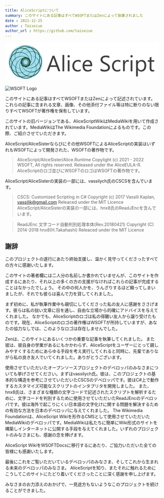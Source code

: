 ```yaml
---
title: AliceScriptについて
summary: このサイトにある記事はすべてWSOFTまたはZenによって執筆されました
date : 2021-12-25
author : Taiseiue
author_url : https://github.com/taiseiue
---
```

![AliceScript Logo](media/AliceScript_logo.png)

![WSOFT Logo](/media/WSOFT-Logo.png)

このサイトにある記事はすべてWSOFTまたはZenによって記述されています。これらの記事に含まれる文章、画像、その他添付ファイル等は特に断りのない限りすべてWSOFTが著作権を保有しています。

このサイトの旧バージョンである、AliceScriptWikiはMediaWikiを用いて作成されています。MediaWikiはThe Wikimedia Foundationによるものです。この際、ご紹介させていただきます。

AliceScript/AliceSisterならびにその他WSOFTによるAliceScriptの実装はいずれもWSOFTによって開発された、WSOFTの著作物です。

> AliceScript/AliceSister/Alice.Runtime
> Copylight (c) 2021 - 2022 WSOFT, All rights reserved.
> Released under the AliceEULA-R.
AliceScriptのロゴ並びにWSOFTのロゴはWSOFTの著作物です。

AliceScript/AliceSisterの実装の一部には、vassilych氏のCSCSを含んでいます。

> CSCS: Customized Scripting in C#
> Copyright (c) 2017 Vassili Kaplan, vassilik@gmail.com Releaced under the MIT Licence
AliceScript/AliceSisterの実装の一部には、hnx8氏のReadJEncを含んでいます。

> ReadJEnc 文字コード自動判別処理本体(Rev.20180421)
> Copyright (C) 2014-2018 hnx8(H.Takahashi) Releaced under the MIT Licence
## 謝辞
このプロジェクトの遂行にあたり終始支援し、温かく見守ってくださったすべての方々に感謝いたします。

このサイトの著者欄には二人分の名前しか書かれていませんが、このサイトを作成するにあたり、それ以上の多くの方の支援がなければこれらの記事が完成することはなかったでしょう。 その中の何人かを、うんざりするほど頼ってしまいましたが、それでも彼らは喜んで力を貸してくれました。

まず初めに、私が執筆作業中も親切にしてくださった私の友人に感謝をささげます。彼らは私の拙い文章に目を通し、自由な立場から的確にアドバイスを与えてくれました。 なかでも、AliceScriptのロゴは私の得難い友人から譲り受けたものです。現在、AliceScriptのロゴの著作権はWSOFTが所持していますが、あなたの協力なしでは、このようなロゴは存在しませんでした。

Zenは、このサイトにあるいくつかの重要な記事を執筆してくれました。 また彼は、彼自身の学業があるにもかかわらず、AliceScriptをユーザーにとって親しみやすくするためにあらゆる手段を考え実行してくれると同時に、先輩でありながら私の良き友人でいてくれました。ありがとうございます。

使用させていただいたオープンソースプロジェクトのデベロッパのみなさまについても挙げさせてください。まずはvassilych氏。彼は、このプロジェクトの基本的な構造を参考にさせていただいたCSCSのデベロッパです。彼はC#上で動作するカスタマイズ可能なスクリプトのインタプリタを開発しました。 また、hnx8氏は、さまざまな種類の文字コードで記述されたスクリプトを解析するために、文字コードを判別するために使用させていただいたReadJEncのデベロッパです。彼は海外で起こりにくい日本語の文字化けに関する問題を解決するための有効な方法を日本のデベロッパに与えてくれました。 The Wikimedia Foundationは、AliceScript Wikiを形作るCMSとして使用させていただいたMediaWikiのデベロッパです。MediaWikiは私たちに簡単にWiki形式のサイトを構築しインターネットに公開する手段を与えてくれました。いずれのプロジェクトのみなさまにも、感謝の念を捧げます。

AliceScript WikiをWSOFTDocsに移行するにあたり、ご協力いただいた全ての皆様にも感謝いたします。

最後にこれをご覧いただいているデベロッパのみなさま、そしてこれから生まれる未来のデベロッパのみなさま。 AliceScriptを知り、またそれに触れるためにこうしてこのサイトにたどり着いてくださったことに深く感謝を申し上げます。

みなさまのお力添えのおかげで、一見途方もないようなこのプロジェクトを続けることができました。